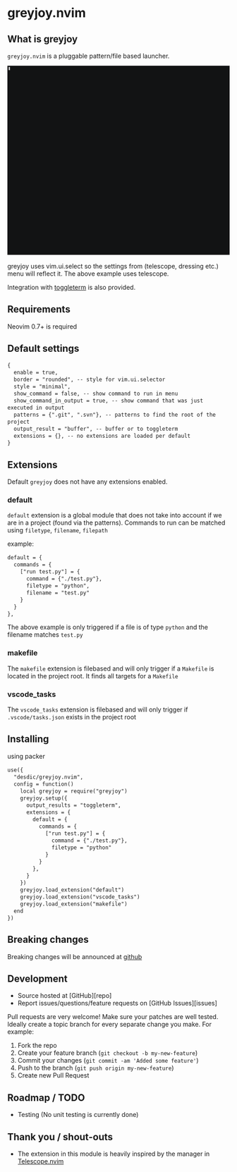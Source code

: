 # greyjoy.nvim

## What is greyjoy

`greyjoy.nvim` is a pluggable pattern/file based launcher.

![Demo of greyjoy](doc/greyjoy.gif?raw=true "Demo of greyjoy")

greyjoy uses vim.ui.select so the settings from (telescope, dressing etc.) menu will reflect it. The above example uses telescope.

Integration with [toggleterm](https://github.com/akinsho/toggleterm.nvim) is also provided.

## Requirements

Neovim 0.7+ is required

## Default settings

```
{
  enable = true,
  border = "rounded", -- style for vim.ui.selector
  style = "minimal",
  show_command = false, -- show command to run in menu
  show_command_in_output = true, -- show command that was just executed in output
  patterns = {".git", ".svn"}, -- patterns to find the root of the project
  output_result = "buffer", -- buffer or to toggleterm
  extensions = {}, -- no extensions are loaded per default
}
```

## Extensions

Default `greyjoy` does not have any extensions enabled.

### default

`default` extension is a global module that does not take into account if we are in a project (found via the patterns). Commands to run can be matched using `filetype`, `filename`, `filepath`

example:
```
default = {
  commands = {
    ["run test.py"] = {
      command = {"./test.py"},
      filetype = "python",
      filename = "test.py"
    }
  }
},
```

The above example is only triggered if a file is of type `python` and the filename matches `test.py`

### makefile

The `makefile` extension is filebased and will only trigger if a `Makefile` is located in the project root. It finds all targets for a `Makefile`

### vscode_tasks

The `vscode_tasks` extension is filebased and will only trigger if `.vscode/tasks.json` exists in the project root

## Installing

using packer

```
use({
  "desdic/greyjoy.nvim",
  config = function()
    local greyjoy = require("greyjoy")
    greyjoy.setup({
      output_results = "toggleterm",
      extensions = {
        default = {
          commands = {
            ["run test.py"] = {
              command = {"./test.py"},
              filetype = "python"
            }
          }
        },
      }
    })
    greyjoy.load_extension("default")
    greyjoy.load_extension("vscode_tasks")
    greyjoy.load_extension("makefile")
  end
})
```

## Breaking changes

Breaking changes will be announced at [github](https://github.com/desdic/greyjoy.nvim/issues/1)

## Development

* Source hosted at [GitHub][repo]
* Report issues/questions/feature requests on [GitHub Issues][issues]

Pull requests are very welcome! Make sure your patches are well tested.
Ideally create a topic branch for every separate change you make. For
example:

1. Fork the repo
2. Create your feature branch (`git checkout -b my-new-feature`)
3. Commit your changes (`git commit -am 'Added some feature'`)
4. Push to the branch (`git push origin my-new-feature`)
5. Create new Pull Request

## Roadmap / TODO

* Testing (No unit testing is currently done)

## Thank you / shout-outs

* The extension in this module is heavily inspired by the manager in [Telescope.nvim](https://github.com/nvim-telescope/telescope.nvim)
